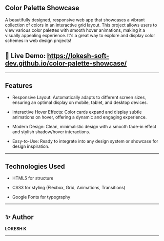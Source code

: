 ## Color Palette Showcase

   A beautifully designed, responsive web app that showcases a vibrant collection of colors in an interactive grid layout. This project allows users to view various color palettes with smooth hover animations, making it a visually appealing experience. It's a great way to explore and display color schemes in web design projects!

## 🚀 Live Demo: https://lokesh-soft-dev.github.io/color-palette-showcase/
---
## Features

- Responsive Layout: Automatically adapts to different screen sizes, ensuring an optimal display on mobile, tablet, and desktop devices.

- Interactive Hover Effects: Color cards expand and display subtle animations on hover, offering a dynamic and engaging experience.

- Modern Design: Clean, minimalistic design with a smooth fade-in effect and stylish shadow/hover interactions.

- Easy-to-Use: Ready to integrate into any design system or showcase for design inspiration.
---
## Technologies Used

- HTML5 for structure

- CSS3 for styling (Flexbox, Grid, Animations, Transitions)

- Google Fonts for typography
---

## ✨ Author

**LOKESH K**  

---
